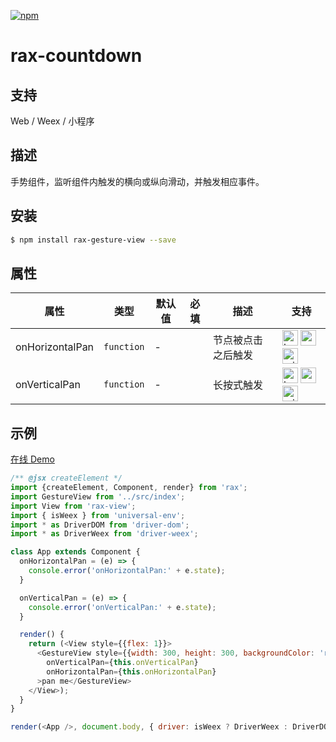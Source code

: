 [![npm](https://img.shields.io/npm/v/universal-toast.svg)](https://www.npmjs.com/package/universal-toast)

# rax-countdown

## 支持
Web / Weex / 小程序

## 描述
手势组件，监听组件内触发的横向或纵向滑动，并触发相应事件。

## 安装

```bash
$ npm install rax-gesture-view --save
```


## 属性

| **属性**    | **类型**   | **默认值** | **必填** | **描述**           | **支持** |
| ----------- | ---------- | ---------- | ------------ | ------------------ | ------------ |
| onHorizontalPan     | `function` | -          |             | 节点被点击之后触发 | <img alt="browser" src="https://gw.alicdn.com/tfs/TB1uYFobGSs3KVjSZPiXXcsiVXa-200-200.svg" width="25px" height="25px" /> <img alt="weex" src="https://gw.alicdn.com/tfs/TB1jM0ebMaH3KVjSZFjXXcFWpXa-200-200.svg" width="25px" height="25px" /> <img alt="miniApp" src="https://gw.alicdn.com/tfs/TB1bBpmbRCw3KVjSZFuXXcAOpXa-200-200.svg" width="25px" height="25px" />  |
| onVerticalPan | `function` | -          |              | 长按式触发         | <img alt="browser" src="https://gw.alicdn.com/tfs/TB1uYFobGSs3KVjSZPiXXcsiVXa-200-200.svg" width="25px" height="25px" /> <img alt="weex" src="https://gw.alicdn.com/tfs/TB1jM0ebMaH3KVjSZFjXXcFWpXa-200-200.svg" width="25px" height="25px" /> <img alt="miniApp" src="https://gw.alicdn.com/tfs/TB1bBpmbRCw3KVjSZFuXXcAOpXa-200-200.svg" width="25px" height="25px" />    |

## 示例
[在线 Demo](https://jsplayground.taobao.org/raxplayground/f751c540-22f8-4fc8-aeeb-a6d4c74f81cc)
```js
/** @jsx createElement */
import {createElement, Component, render} from 'rax';
import GestureView from '../src/index';
import View from 'rax-view';
import { isWeex } from 'universal-env';
import * as DriverDOM from 'driver-dom';
import * as DriverWeex from 'driver-weex';

class App extends Component {
  onHorizontalPan = (e) => {
    console.error('onHorizontalPan:' + e.state);
  }

  onVerticalPan = (e) => {
    console.error('onVerticalPan:' + e.state);
  }

  render() {
    return (<View style={{flex: 1}}>
      <GestureView style={{width: 300, height: 300, backgroundColor: 'red'}}
        onVerticalPan={this.onVerticalPan}
        onHorizontalPan={this.onHorizontalPan}
      >pan me</GestureView>
    </View>);
  }
}

render(<App />, document.body, { driver: isWeex ? DriverWeex : DriverDOM });
```
